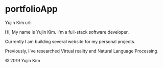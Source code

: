 # portfolioApp

Yujin Kim
url: 

Hi, My name is Yujin Kim. I'm a full-stack software developer. 

Currently I am building several website for my personal projects.

Previously, I've researched Virtual reality and Natural Language Processing. 

© 2019 Yujin Kim
